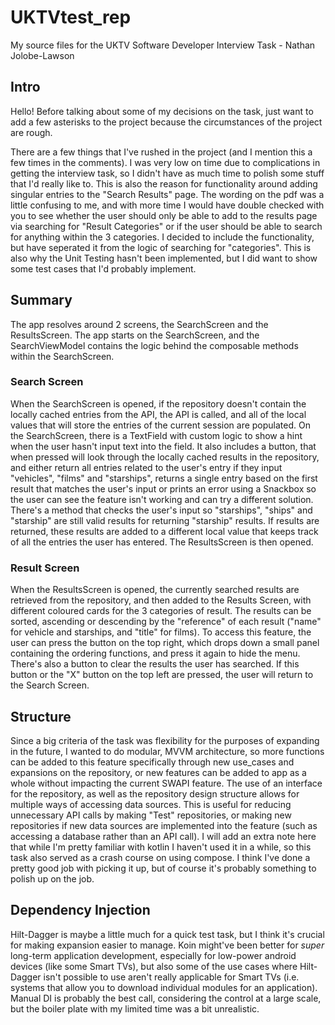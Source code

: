 # UKTVtest_rep
My source files for the UKTV Software Developer Interview Task - Nathan Jolobe-Lawson

## Intro
Hello! Before talking about some of my decisions on the task, just want to add a few asterisks to the project because the circumstances of the project are rough.

There are a few things that I've rushed in the project (and I mention this a few times in the comments). I was very low on time due to complications in getting the interview task, so I didn't have as much time to polish some stuff that I'd really like to. This is also the reason for functionality around adding singular entries to the "Search Results" page. The wording on the pdf was a little confusing to me, and with more time I would have double checked with you to see whether the user should only be able to add to the results page via searching for "Result Categories" or if the user should be able to search for anything within the 3 categories. I decided to include the functionality, but have seperated it from the logic of searching for "categories". This is also why the Unit Testing hasn't been implemented, but I did want to show some test cases that I'd probably implement.

## Summary
The app resolves around 2 screens, the SearchScreen and the ResultsScreen. The app starts on the SearchScreen, and the SearchViewModel contains the logic behind the composable methods within the SearchScreen. 

### Search Screen
When the SearchScreen is opened, if the repository doesn't contain the locally cached entries from the API, the API is called, and all of the local values that will store the entries of the current session are populated. On the SearchScreen, there is a TextField with custom logic to show a hint when the user hasn't input text into the field. It also includes a button, that when pressed will look through the locally cached results in the repository, and either return all entries related to the user's entry if they input "vehicles", "films" and "starships", returns a single entry based on the first result that matches the user's input or prints an error using a Snackbox so the user can see the feature isn't working and can try a different solution. There's a method that checks the user's input so "starships", "ships" and "starship" are still valid results for returning "starship" results. If results are returned, these results are added to a different local value that keeps track of all the entries the user has entered. The ResultsScreen is then opened.

### Result Screen
When the ResultsScreen is opened, the currently searched results are retrieved from the repository, and then added to the Results Screen, with different coloured cards for the 3 categories of result. The results can be sorted, ascending or descending by the "reference" of each result ("name" for vehicle and starships, and "title" for films). To access this feature, the user can press the button on the top right, which drops down a small panel containing the ordering functions, and press it again to hide the menu. There's also a button to clear the results the user has searched. If this button or the "X" button on the top left are pressed, the user will return to the Search Screen. 

## Structure
Since a big criteria of the task was flexibility for the purposes of expanding in the future, I wanted to do modular, MVVM architecture, so more functions can be added to this feature specifically through new use_cases and expansions on the repository, or new features can be added to app as a whole without impacting the current SWAPI feature. The use of an interface for the repository, as well as the repository design structure allows for multiple ways of accessing data sources. This is useful for reducing unnecessary API calls by making "Test" repositories, or making new repositories if new data sources are implemented into the feature (such as accessing a database rather than an API call). I will add an extra note here that while I'm pretty familiar with kotlin I haven't used it in a while, so this task also served as a crash course on using compose. I think I've done a pretty good job with picking it up, but of course it's probably something to polish up on the job.

## Dependency Injection
Hilt-Dagger is maybe a little much for a quick test task, but I think it's crucial for making expansion easier to manage. Koin might've been better for *super* long-term application development, especially for low-power android devices (like some Smart TVs), but also some of the use cases where Hilt-Dagger isn't possible to use aren't really applicable for Smart TVs (i.e. systems that allow you to download individual modules for an application). Manual DI is probably the best call, considering the control at a large scale, but the boiler plate with my limited time was a bit unrealistic.
